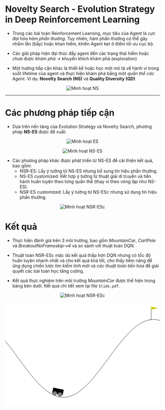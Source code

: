 # Novelty Search - Evolution Strategy in Deep Reinforcement Learning

- Trong các bài toán Reinforcement Learning, mục tiêu của Agent là *cực đại hóa hàm phần thưởng*. Tuy nhiên, hàm phần thưởng có thể gây nhầm lẫn (bẫy) hoặc khan hiếm, khiến Agent kẹt ở điểm tối ưu cục bộ.

- Các giải pháp hiện đại thúc đẩy agent đến các trạng thái hiếm hoặc *chưa được khám phá* → khuyến khích khám phá (exploration)

- Một hướng tiếp cận khác là thiết kế hoặc học một mô tả về hành vi trong suốt lifetime của agent và thực hiện khám phá bằng một *quần thể các Agent*. Ví dụ: **Novelty Search (NS)** và **Quality Diversity (QD)**

<p align="center">
<img src="https://i.imgur.com/9bEMmuf.png" alt="Minh hoạt NS" width="500"/>
</p>


---- 

# Các phương pháp tiếp cận

- Dựa trên nền tảng của Evolution Strategy và Novelty Search, phương pháp **NS-ES** được đề xuất:

<p align="center">
<img src="https://i.imgur.com/6ncwzox.png" alt="Minh hoạt ES" width="600"/>
</p>

<p align="center">
<img src="https://i.imgur.com/CeqJCEK.png" alt="Minh hoạt NS-ES" width="600"/>
</p>

- Các phương pháp khác được phát triển từ NS-ES để cải thiện kết quả, bao gồm:
  - NSR-ES: Lấy ý tưởng từ NS-ES nhưng bổ sung tín hiệu phần thưởng.
  - NS-ES customized: Kết hợp ý tưởng từ thuật giải di truyền và tiến hành huấn luyện theo từng quần thể (thay vì theo vòng lặp như NS-ES).
  - NSR-ES customized: Lấy ý tưởng từ NS-ESc nhưng sử dụng tín hiệu phần thưởng.

<p align="center">
<img src="https://i.imgur.com/VDIKgSZ.png" alt="Minh hoạt NSR-ESc" width="600"/>
</p>


# Kết quả
- Thực hiện đánh giá trên 3 môi trường, bao gồm *MountainCar*, *CartPole* và *BreakoutNoFrameskip-v4* và so sánh với thuật toán DQN.

- Thuật toán NSR-ESc mặc dù kết quả thấp hơn DQN nhưng có tốc độ huấn luyện nhanh nhất và cho kết quả khá tốt, cho thấy tiềm năng để ứng dụng chiến lược *tìm kiếm tính mới* và *các thuật toán tiến hóa* để giải quyết các bài toán học tăng cường.

- Kết quả thực nghiệm trên môi trường *MountainCar* được thể hiện trong bảng bên dưới. Kết quả chi tiết xem tại file `Slide.pdf`. 


<p align="center">
<img src="https://i.imgur.com/su9qOLb.png" alt="Minh hoạt NSR-ESc" width="600"/>
</p>


<div style="display: flex; justify-content: center;">
  <img src="NSR-ESc.gif" alt="Result">
</div>
